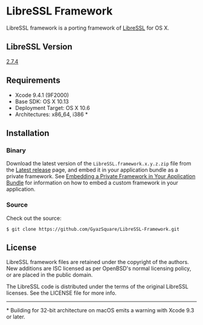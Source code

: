 # LibreSSL Framework

LibreSSL framework is a porting framework of [LibreSSL](http://www.libressl.org) for OS X.

## LibreSSL Version

[2.7.4](https://ftp.openbsd.org/pub/OpenBSD/LibreSSL/libressl-2.7.4-relnotes.txt)

## Requirements

* Xcode 9.4.1 (9F2000)
* Base SDK: OS X 10.13
* Deployment Target: OS X 10.6
* Architectures: x86_64, i386 *

## Installation

### Binary

Download the latest version of the `LibreSSL.framework.x.y.z.zip` file from the [Latest release](https://github.com/GyazSquare/LibreSSL-Framework/releases/latest) page, and embed it in your application bundle as a private framework. See [Embedding a Private Framework in Your Application Bundle](https://developer.apple.com/library/mac/documentation/MacOSX/Conceptual/BPFrameworks/Tasks/CreatingFrameworks.html#//apple_ref/doc/uid/20002258-106880) for information on how to embed a custom framework in your application.

### Source

Check out the source:

```shell
$ git clone https://github.com/GyazSquare/LibreSSL-Framework.git
```

## License

LibreSSL framework files are retained under the copyright of the authors. New additions are ISC licensed as per OpenBSD's normal licensing policy, or are placed in the public domain.

The LibreSSL code is distributed under the terms of the original LibreSSL licenses. See the LICENSE file for more info.

---

\* Building for 32-bit architecture on macOS emits a warning with Xcode 9.3 or later.
